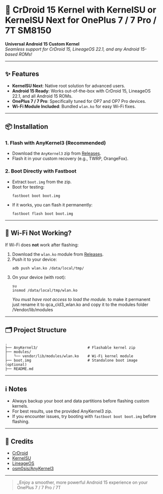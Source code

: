 
# 🚀 CrDroid 15 Kernel with KernelSU or KernelSU Next for OnePlus 7 / 7 Pro / 7T SM8150

**Universal Android 15 Custom Kernel**  
_Seamless support for CrDroid 15, LineageOS 22.1, and any Android 15-based ROMs!_

---

## ✨ Features

- **KernelSU Next**: Native root solution for advanced users.
- **Android 15 Ready**: Works out-of-the-box with CrDroid 15, LineageOS 22.1, and all Android 15 ROMs.
- **OnePlus 7 / 7 Pro**: Specifically tuned for OP7 and OP7 Pro devices.
- **Wi-Fi Module Included**: Bundled `wlan.ko` for easy Wi-Fi fixes.

---

## 📦 Installation

### 1. Flash with AnyKernel3 (Recommended)

- Download the `AnyKernel3` zip from [Releases](./releases).
- Flash it in your custom recovery (e.g., TWRP, OrangeFox).

### 2. Boot Directly with Fastboot

- Extract `boot.img` from the zip.
- Boot for testing:
  ```
  fastboot boot boot.img
  ```
- If it works, you can flash it permanently:
  ```
  fastboot flash boot boot.img
  ```

---

## 📶 Wi-Fi Not Working?

If Wi-Fi does **not** work after flashing:

1. Download the `wlan.ko` module from [Releases](./releases).
2. Push it to your device:
   ```
   adb push wlan.ko /data/local/tmp/
   ```
3. On your device (with root):
   ```
   su
   insmod /data/local/tmp/wlan.ko
   ```
   _You must have root access to load the module._
to make it permanent just rename it to qca_cld3_wlan.ko and copy it to the modules folder 
/Vendor/lib/modules
---

## 🗂️ Project Structure

```
.
├── AnyKernel3/                       # Flashable kernel zip
├── modules/
│   └── vendor/lib/modules/wlan.ko    # Wi-Fi kernel module
├── boot.img                          # Standalone boot image (optional)
├── README.md
```

---

## ℹ️ Notes

- Always backup your boot and data partitions before flashing custom kernels.
- For best results, use the provided AnyKernel3 zip.
- If you encounter issues, try booting with `fastboot boot boot.img` before flashing.

---

## 🤝 Credits

- [CrDroid](https://crdroid.net/)
- [KernelSU](https://github.com/tiann/KernelSU)
- [LineageOS](https://lineageos.org/)
- [osm0sis/AnyKernel3](https://github.com/osm0sis/AnyKernel3)

---

> _Enjoy a smoother, more powerful Android 15 experience on your OnePlus 7 / 7 Pro / 7T
